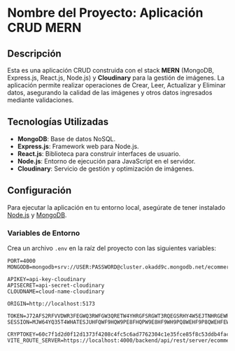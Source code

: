 # Nombre del Proyecto: Aplicación CRUD MERN  

## Descripción  

Esta es una aplicación CRUD construida con el stack **MERN** (MongoDB, Express.js, React.js, Node.js) y **Cloudinary** para la gestión de imágenes. La aplicación permite realizar operaciones de Crear, Leer, Actualizar y Eliminar datos, asegurando la calidad de las imágenes y otros datos ingresados mediante validaciones.  

## Tecnologías Utilizadas  

- **MongoDB**: Base de datos NoSQL.  
- **Express.js**: Framework web para Node.js.  
- **React.js**: Biblioteca para construir interfaces de usuario.  
- **Node.js**: Entorno de ejecución para JavaScript en el servidor.  
- **Cloudinary**: Servicio de gestión y optimización de imágenes.  

## Configuración  

Para ejecutar la aplicación en tu entorno local, asegúrate de tener instalado [Node.js](https://nodejs.org/) y [MongoDB](https://www.mongodb.com/).  

### Variables de Entorno  

Crea un archivo `.env` en la raíz del proyecto con las siguientes variables:  

```env  
PORT=4000  
MONGODB=mongodb+srv://USER:PASSWORD@cluster.okadd9c.mongodb.net/ecommerce  

APIKEY=api-key-cloudinary  
APISECRET=api-secret-cloudinary 
CLOUDNAME=cloud-name-cloudinary

ORIGIN=http://localhost:5173 

TOKEN=J72AFS2RFVVDWR3FEGWQ3RWFGW3QRETW4YHRGFSRGWT3RQEGSRHY4W5EJTNHRGEWRHET5YW4T3EWGR  
SESSION=MJW64YQ35T4WHATESJUHFQWF9HQW9PE8FHQPW9E8HF9WH9PQ8WEHF9P8QWEHFEW9Q8FHEFHEFJSDABFASKJL  

CRYPTOKEY=60c7f1d2d0f12d1373f4208c4fc5c6ad7762304c1e35fce85f8c53ddb4facf3b  
VITE_ROUTE_SERVER=https://localhost:4000/backend/api/rest/server/ecommerce/route/fetch/axios  